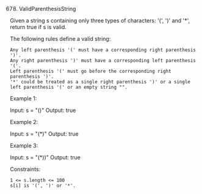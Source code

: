 678. ValidParenthesisString

Given a string s containing only three types of characters: '(', ')' and '*', return true if s is valid.

The following rules define a valid string:

    Any left parenthesis '(' must have a corresponding right parenthesis ')'.
    Any right parenthesis ')' must have a corresponding left parenthesis '('.
    Left parenthesis '(' must go before the corresponding right parenthesis ')'.
    '*' could be treated as a single right parenthesis ')' or a single left parenthesis '(' or an empty string "".

Example 1:

Input: s = "()"
Output: true

Example 2:

Input: s = "(*)"
Output: true

Example 3:

Input: s = "(*))"
Output: true

Constraints:

    1 <= s.length <= 100
    s[i] is '(', ')' or '*'.
